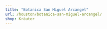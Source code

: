 ```yaml
---
title: "Botanica San Miguel Arcangel"
url: /houston/botanica-san-miguel-arcangel/
shop: Kräuter
---
```

